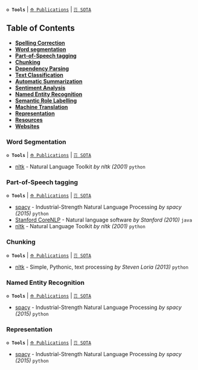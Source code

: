 **`⚙ Tools`** | [`⟰ Publications`](https://github.com/magizbox/underthesea/wiki/English-NLP-Publications) | [`☶ SOTA`](https://github.com/magizbox/underthesea/wiki/English-NLP-SOTA)

## Table of Contents

* [**Spelling Correction**](#spelling-correction)
* [**Word segmentation**](#word-segmentation)
* [**Part-of-Speech tagging**](#part-of-speech-tagging)
* [**Chunking**](#chunking)
* [**Dependency Parsing**](#dependency-parsing)
* [**Text Classification**](#text-classification)
* [**Automatic Summarization**](#automatic-summarization)
* [**Sentiment Analysis**](#sentiment-analysis)
* [**Named Entity Recognition**](#named-entity-recognition)
* [**Semantic Role Labelling**](#semantic-role-labelling)
* [**Machine Translation**](#machine-translation)
* [**Representation**](#representation)
* [**Resources**](#resources)
* [**Websites**](#websites)

### Word Segmentation

**`⚙ Tools`** | [`⟰ Publications`](https://github.com/magizbox/underthesea/wiki/English-NLP-Publications##word-segmentation) | [`☶ SOTA`](https://github.com/magizbox/underthesea/wiki/English-NLP-SOTA#word-segmentation)

* [nltk](https://github.com/nltk/nltk) - Natural Language Toolkit *by nltk (2001)* `python` 

### Part-of-Speech tagging

**`⚙ Tools`** | [`⟰ Publications`](https://github.com/magizbox/underthesea/wiki/English-NLP-Publications#part-of-speech-tagging) | [`☶ SOTA`](https://github.com/magizbox/underthesea/wiki/English-NLP-SOTA#part-of-speech-tagging)

* [spacy](https://spacy.io/) - Industrial-Strength Natural Language Processing *by spacy (2015)* `python` 
* [Stanford CoreNLP](https://stanfordnlp.github.io/CoreNLP/) - Natural language software *by Stanford (2010)* `java` 
* [nltk](https://github.com/nltk/nltk) - Natural Language Toolkit *by nltk (2001)* `python` 

### Chunking

**`⚙ Tools`** | [`⟰ Publications`](https://github.com/magizbox/underthesea/wiki/English-NLP-Publications#chunking) | [`☶ SOTA`](https://github.com/magizbox/underthesea/wiki/English-NLP-SOTA#chunking)

* [nltk](https://github.com/nltk/nltk) - Simple, Pythonic, text processing *by Steven Loria (2013)* `python` 

### Named Entity Recognition

**`⚙ Tools`** | [`⟰ Publications`](https://github.com/magizbox/underthesea/wiki/English-NLP-Publications#named-entity-recognition) | [`☶ SOTA`](https://github.com/magizbox/underthesea/wiki/English-NLP-SOTA#named-entity-recognition)

* [spacy](https://spacy.io/) - Industrial-Strength Natural Language Processing *by spacy (2015)* `python` 

### Representation

**`⚙ Tools`** | [`⟰ Publications`](https://github.com/magizbox/underthesea/wiki/English-NLP-Publications#representation) | [`☶ SOTA`](https://github.com/magizbox/underthesea/wiki/English-NLP-SOTA#representation)

* [spacy](https://spacy.io/) - Industrial-Strength Natural Language Processing *by spacy (2015)* `python` 
